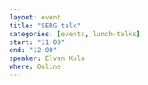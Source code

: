 ```yaml
---
layout: event
title: "SERG talk"
categories: [events, lunch-talks]
start: "11:00"
end: "12:00"
speaker: Elvan Kula
where: Online
---
```

